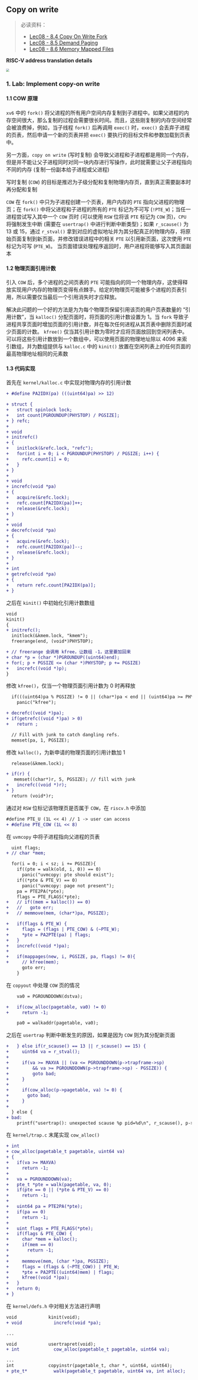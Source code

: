 ## Copy on write

> 必读资料：
>
> - [Lec08 - 8.4 Copy On Write Fork](https://mit-public-courses-cn-translatio.gitbook.io/mit6-s081/lec08-page-faults-frans/8.4-copy-on-write-fork)
> - [Lec08 - 8.5 Demand Paging](https://mit-public-courses-cn-translatio.gitbook.io/mit6-s081/lec08-page-faults-frans/8.5-demand-paging)
> - [Lec08 - 8.6 Memory Mapped Files](https://mit-public-courses-cn-translatio.gitbook.io/mit6-s081/lec08-page-faults-frans/8.6-memory-mapped-files)

**RISC-V address translation details**

<img src="./images/14.png" style="zoom:50%;" />

### 1. Lab: Implement copy-on write

#### 1.1 COW 原理

`xv6` 中的 `fork()` 将父进程的所有用户空间内存复制到子进程中。如果父进程的内存空间很大，那么复制的过程会需要很长时间。而且，这些刚复制的内存空间经常会被浪费掉，例如，当子线程 `fork()` 后再调用 `exec()` 时，`exec()` 会丢弃子进程的页表，然后申请一个新的页表并把 `exec()` 要执行的目标文件和参数加载到页表中。

另一方面，`copy on write` (写时复制) 会导致父进程和子进程都是用同一个内存，但是并不能让父子进程同时对同一块内存进行写操作，此时就需要让父子进程指向不同的内存 (复制一份副本给子进程或父进程)

写时复制 (`COW`) 的目标是推迟为子级分配和复制物理内存页，直到真正需要副本时再分配和复制

`COW` 在 `fork()` 中只为子进程创建一个页表，用户内存的 `PTE` 指向父进程的物理页；在 `fork()` 中将父进程和子进程的所有的 `PTE` 标记为不可写 (`!PTE_W`)；当任一进程尝试写入其中一个 `COW` 页时 (可以使用 `RSW` 位将该 `PTE` 标记为 `COW` 页)，`CPU` 将强制发生中断 (需要在 `usertrap()` 中进行判断中断类型)；如果 `r_scause()` 为 13 或 15，通过 `r_stval()` 拿到对应的虚拟地址并为其分配真正的物理内存，将原始页面复制到新页面，并修改错误进程中的相关 `PTE` 以引用新页面，这次使用 `PTE` 标记为可写 (`PTE_W`)。 当页面错误处理程序返回时，用户进程将能够写入其页面副本

#### 1.2 物理页面引用计数

引入 `COW` 后，多个进程的之间页表的 `PTE` 可能指向的同一个物理内存，这使得释放实现用户内存的物理页变得有点棘手。给定的物理页可能被多个进程的页表引用，所以需要仅当最后一个引用消失时才应释放。

解决此问题的一个好的方法是为为每个物理页保留引用该页的用户页表数量的 “引用计数”，当 `kalloc()` 分配页面时，将页面的引用计数设置为 1。当 `fork` 导致子进程共享页面时增加页面的引用计数，并在每次任何进程从其页表中删除页面时减少页面的计数。 `kfree()` 仅当其引用计数为零时才应将页面放回到空闲列表中。可以将这些引用计数放到一个数组中，可以使用页面的物理地址除以 4096 来索引数组，并为数组提供与 `kalloc.c` 中的 `kinit()` 放置在空闲列表上的任何页面的最高物理地址相同的元素数

#### 1.3 代码实现

首先在 `kernel/kalloc.c` 中实现对物理内存的引用计数

```diff
+ #define PA2IDX(pa) (((uint64)pa) >> 12)

+ struct {
+   struct spinlock lock;
+   int count[PGROUNDUP(PHYSTOP) / PGSIZE];
+ } refc;
+ 
+ void
+ initrefc()
+ {
+   initlock(&refc.lock, "refc");
+   for(int i = 0; i < PGROUNDUP(PHYSTOP) / PGSIZE; i++) {
+     refc.count[i] = 0;
+   }
+ }
+ 
+ void
+ increfc(void *pa)
+ {
+   acquire(&refc.lock);
+   refc.count[PA2IDX(pa)]++;
+   release(&refc.lock);
+ }
+ 
+ void
+ decrefc(void *pa)
+ {
+   acquire(&refc.lock);
+   refc.count[PA2IDX(pa)]--;
+   release(&refc.lock);
+ }
+ 
+ int
+ getrefc(void *pa)
+ {
+   return refc.count[PA2IDX(pa)];
+ }
```

之后在 `kinit()` 中初始化引用计数数组

```diff
void
kinit()
{
+ initrefc();
  initlock(&kmem.lock, "kmem");
  freerange(end, (void*)PHYSTOP);

+ // freerange 会调用 kfree，让数组 -1，这里要加回来
+ char *p = (char *)PGROUNDUP((uint64)end);
+ for(; p + PGSIZE <= (char *)PHYSTOP; p += PGSIZE)
+   increfc((void *)p);
}
```

修改 `kfree()`，仅当一个物理页面引用计数为 0 时再释放

```diff
  if(((uint64)pa % PGSIZE) != 0 || (char*)pa < end || (uint64)pa >= PHYSTOP)
    panic("kfree");

+ decrefc((void *)pa);
+ if(getrefc((void *)pa) > 0)
+   return ;

  // Fill with junk to catch dangling refs.
  memset(pa, 1, PGSIZE);
```

修改 `kalloc()`，为新申请的物理页面的引用计数加 1

```diff
  release(&kmem.lock);

+ if(r) {
   memset((char*)r, 5, PGSIZE); // fill with junk
+   increfc((void *)r);
+ }
  return (void*)r;
```

通过对 `RSW` 位标记该物理页是否属于 `COW`，在 `riscv.h` 中添加

```diff
#define PTE_U (1L << 4) // 1 -> user can access
+ #define PTE_COW (1L << 8)
```

在 `uvmcopy` 中将子进程指向父进程的页表

```diff
  uint flags;
+ // char *mem;

  for(i = 0; i < sz; i += PGSIZE){
    if((pte = walk(old, i, 0)) == 0)
      panic("uvmcopy: pte should exist");
    if((*pte & PTE_V) == 0)
      panic("uvmcopy: page not present");
    pa = PTE2PA(*pte);
    flags = PTE_FLAGS(*pte);
+   // if((mem = kalloc()) == 0)
+   //   goto err;
+   // memmove(mem, (char*)pa, PGSIZE);

+   if(flags & PTE_W) {
+     flags = (flags | PTE_COW) & (~PTE_W);
+     *pte = PA2PTE(pa) | flags;
+   }
+   increfc((void *)pa);
+
+   if(mappages(new, i, PGSIZE, pa, flags) != 0){
+     // kfree(mem);
      goto err;
    }
```

在 `copyout` 中处理 `COW` 页的情况

```diff
    va0 = PGROUNDDOWN(dstva);

+   if(cow_alloc(pagetable, va0) != 0)
+     return -1;

    pa0 = walkaddr(pagetable, va0);
```

之后在 `usertrap` 判断中断发生的原因，如果是因为 `COW` 则为其分配新页面

```diff
+   } else if(r_scause() == 13 || r_scause() == 15) {
+     uint64 va = r_stval();
+ 
+     if(va >= MAXVA || (va <= PGROUNDDOWN(p->trapframe->sp) 
+         && va >= PGROUNDDOWN(p->trapframe->sp) - PGSIZE)) {
+         goto bad;
+     }
+ 
+     if(cow_alloc(p->pagetable, va) != 0) {
+       goto bad;
+     }
+ 
  } else {
+ bad:
    printf("usertrap(): unexpected scause %p pid=%d\n", r_scause(), p->pid);
```

在 `kernel/trap.c` 末尾实现 `cow_alloc()`

```diff
+ int
+ cow_alloc(pagetable_t pagetable, uint64 va)
+ {
+   if(va >= MAXVA)
+     return -1;
+ 
+   va = PGROUNDDOWN(va);
+   pte_t *pte = walk(pagetable, va, 0);
+   if(pte == 0 || (*pte & PTE_V) == 0)
+     return -1;
+ 
+   uint64 pa = PTE2PA(*pte);
+   if(pa == 0)
+     return -1;
+ 
+   uint flags = PTE_FLAGS(*pte);
+   if(flags & PTE_COW) {
+     char *mem = kalloc();
+     if(mem == 0)
+       return -1;
+ 
+     memmove(mem, (char *)pa, PGSIZE);
+     flags = (flags & (~PTE_COW)) | PTE_W;
+     *pte = PA2PTE((uint64)mem) | flags;
+     kfree((void *)pa);
+   }
+   return 0;
+ }
```

在 `kernel/defs.h` 中对相关方法进行声明

```diff
void            kinit(void);
+ void            increfc(void *pa);

...

void            usertrapret(void);
+ int             cow_alloc(pagetable_t pagetable, uint64 va);

...
int             copyinstr(pagetable_t, char *, uint64, uint64);
+ pte_t*          walk(pagetable_t pagetable, uint64 va, int alloc);
```


